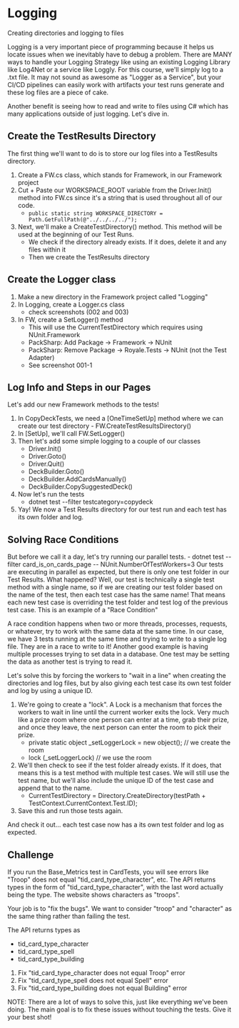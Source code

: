 # Logging
Creating directories and logging to files

Logging is a very important piece of programming because it helps us locate issues when we inevitably have to debug a problem.
There are MANY ways to handle your Logging Strategy like using an existing Logging Library like Log4Net or a service like Loggly. For this course, we'll simply log to a .txt file. It may not sound as awesome as "Logger as a Service", but your CI/CD pipelines can easily work with artifacts your test runs generate and these log files are a piece of cake.

Another benefit is seeing how to read and write to files using C# which has many applications outside of just logging. Let's dive in.

## Create the TestResults Directory
The first thing we'll want to do is to store our log files into a TestResults directory.
1. Create a FW.cs class, which stands for Framework, in our Framework project
2. Cut + Paste our WORKSPACE_ROOT variable from the Driver.Init() method into FW.cs since it's a string that is used throughout all of our code.
    - `public static string WORKSPACE_DIRECTORY = Path.GetFullPath(@"../../../../");`
3. Next, we'll make a CreateTestDirectory() method. This method will be used at the beginning of our Test Runs.
    - We check if the directory already exists. If it does, delete it and any files within it
    - Then we create the TestResults directory

## Create the Logger class
1. Make a new directory in the Framework project called "Logging"
2. In Logging, create a Logger.cs class
    - check screenshots (002 and 003)
3. In FW, create a SetLogger() method
    - This will use the CurrentTestDirectory which requires using NUnit.Framework
    - PackSharp: Add Package -> Framework -> NUnit
    - PackSharp: Remove Package -> Royale.Tests -> NUnit (not the Test Adapter)
    - See screenshot 001-1

## Log Info and Steps in our Pages
Let's add our new Framework methods to the tests!
1. In CopyDeckTests, we need a [OneTimeSetUp] method where we can create our test directory - FW.CreateTestResultsDirectory()
2. In [SetUp], we'll call FW.SetLogger()
3. Then let's add some simple logging to a couple of our classes
    - Driver.Init()
    - Driver.Goto()
    - Driver.Quit()
    - DeckBuilder.Goto()
    - DeckBuilder.AddCardsManually()
    - DeckBuilder.CopySuggestedDeck()
4. Now let's run the tests
    - dotnet test --filter testcategory=copydeck
5. Yay! We now a Test Results directory for our test run and each test has its own folder and log.

## Solving Race Conditions
But before we call it a day, let's try running our parallel tests.
    - dotnet test --filter card_is_on_cards_page -- NUnit.NumberOfTestWorkers=3
Our tests are executing in parallel as expected, but there is only one test folder in our Test Results. What happened? Well, our test is technically a single test method with a single name, so if we are creating our test folder based on the name of the test, then each test case has the same name! That means each new test case is overriding the test folder and test log of the previous test case. This is an example of a "Race Condition"

A race condition happens when two or more threads, processes, requests, or whatever, try to work with the same data at the same time.
In our case, we have 3 tests running at the same time and trying to write to a single log file. They are in a race to write to it! Another good example is having multiple processes trying to set data in a database. One test may be setting the data as another test is trying to read it.

Let's solve this by forcing the workers to "wait in a line" when creating the directories and log files, but by also giving each test case its own test folder and log by using a unique ID.

1. We're going to create a "lock". A Lock is a mechanism that forces the workers to wait in line until the current worker exits the lock. Very much like a prize room where one person can enter at a time, grab their prize, and once they leave, the next person can enter the room to pick their prize.
    - private static object _setLoggerLock = new object(); // we create the room
    - lock (_setLoggerLock) // we use the room
2. We'll then check to see if the test folder already exists. If it does, that means this is a test method with multiple test cases. We will still use the test name, but we'll also include the unique ID of the test case and append that to the name.
    - CurrentTestDirectory = Directory.CreateDirectory(testPath + TestContext.CurrentContext.Test.ID);
3. Save this and run those tests again.

And check it out... each test case now has a its own test folder and log as expected.

## Challenge
If you run the Base_Metrics test in CardTests, you will see errors like "Troop" does not equal "tid_card_type_character", etc. The API returns types in the form of "tid_card_type_character", with the last word actually being the type. The website shows characters as "troops".

Your job is to "fix the bugs". We want to consider "troop" and "character" as the same thing rather than failing the test.

The API returns types as
- tid_card_type_character
- tid_card_type_spell
- tid_card_type_building

1. Fix "tid_card_type_character does not equal Troop" error
2. Fix "tid_card_type_spell does not equal Spell" error
3. Fix "tid_card_type_building does not equal Building" error

NOTE: There are a lot of ways to solve this, just like everything we've been doing. The main goal is to fix these issues without touching the tests. Give it your best shot!
